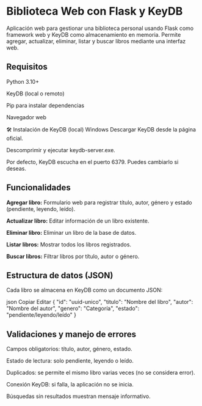 # Biblioteca Web con Flask y KeyDB

Aplicación web para gestionar una biblioteca personal usando Flask como framework web y KeyDB como almacenamiento en memoria. Permite agregar, actualizar, eliminar, listar y buscar libros mediante una interfaz web.

## Requisitos
Python 3.10+

KeyDB (local o remoto)

Pip para instalar dependencias

Navegador web

🛠 Instalación de KeyDB (local)
Windows
Descargar KeyDB desde la página oficial.

Descomprimir y ejecutar keydb-server.exe.

Por defecto, KeyDB escucha en el puerto 6379. Puedes cambiarlo si deseas.

## Funcionalidades
**Agregar libro:** Formulario web para registrar título, autor, género y estado (pendiente, leyendo, leído).

**Actualizar libro:** Editar información de un libro existente.

**Eliminar libro:** Eliminar un libro de la base de datos.

**Listar libros:** Mostrar todos los libros registrados.

**Buscar libros:** Filtrar libros por título, autor o género.

## Estructura de datos (JSON)
Cada libro se almacena en KeyDB como un documento JSON:

json
Copiar
Editar
{
  "id": "uuid-unico",
  "titulo": "Nombre del libro",
  "autor": "Nombre del autor",
  "genero": "Categoría",
  "estado": "pendiente/leyendo/leído"
}

## Validaciones y manejo de errores
Campos obligatorios: título, autor, género, estado.

Estado de lectura: solo pendiente, leyendo o leído.

Duplicados: se permite el mismo libro varias veces (no se considera error).

Conexión KeyDB: si falla, la aplicación no se inicia.

Búsquedas sin resultados muestran mensaje informativo.
